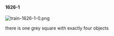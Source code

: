 #### 1626-1
![train-1626-1-0.png](https://github.com/lil-lab/nlvr/raw/master/nlvr/train/images/76/train-1626-1-0.png "train-1626-1-0.png")

there is one grey square with exactly four objects